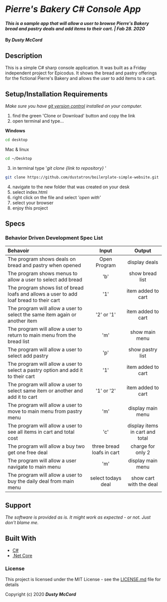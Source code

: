 # _Pierre's Bakery C# Console App_

#### _This is a sample app that will allow a user to browse Pierre's Bakery bread and pastry deals and add items to their cart. | Fab 28. 2020_

#### By _**Dusty McCord**_

## Description

This is a simple C# sharp console application. It was built as a Friday independent project for Epicodus. It shows the bread and pastry offerings for the fictional Pierre's Bakery and allows the user to add items to a cart. 

## Setup/Installation Requirements

_Make sure you have [git version control](https://git-scm.com/downloads) installed on your computer._

1. find the green 'Clone or Download' button and copy the link
2. open terminal and type...

**Windows**
```sh 
cd desktop
```

 Mac & linux 
 ```sh
 cd ~/Desktop
 ```

 3. in terminal type '_git clone {link to repository}_ '

```sh
git clone https://github.com/dustatron/boilerplate-simple-website.git
```

4. navigate to the new folder that was created on your desk
5. select index.html
6. right click on the file and select _'open with'_
7. select your browser
8. enjoy this project


## Specs
### Behavior Driven Development Spec List

Behavoir | Input | Output
:---------|:------:|:------:
The program shows deals on bread and pastry when opened | Open Program | display deals |
The program shows menus to allow a user to select add bread | 'b' | show bread list |
The program shows list of bread loafs and allows a user to add loaf bread to their cart | '1' | item added to cart |
The program will allow a user to select the same item again or another item | '2' or '1' | item added to cart |
The program will allow a user to return to main menu from the bread list | 'm' | show main menu |
The program will allow a user to select add pastry | 'p' | show pastry list |
The program will allow a user to select a pastry option and add it to their cart | '1' | item added to cart |
The program will allow a user to select same item or another and add it to cart | '1' or '2' | item added to cart |
The program will allow a user to move to main menu from pastry menu | 'm' | display main menu |
The program will allow a user to see all items in cart and total cost | 'c' | display items in cart and total |
The program will allow a buy two get one free deal | three bread loafs in cart | charge for only 2 |
The program will allow a user navigate to main menu | 'm' | display main menu |
The program will allow a user to buy the daily deal from main menu | select todays deal | show cart with the deal |

## Support 

_The software is provided as is. It might work as expected - or not. Just don't blame me._


## Built With

* [C#](https://docs.microsoft.com/en-us/dotnet/csharp/)
* [.Net Core](https://dotnet.microsoft.com/learn/dotnet/hello-world-tutorial/intro?&ef_id=Cj0KCQiAkePyBRCEARIsAMy5ScuVs7KY0pg4noWIHaLCk5SEgzizWN7QCyWaGqwOkTMnpp2qhH8qUzMaAn10EALw_wcB:G:s&OCID=AID2000725_SEM_Cj0KCQiAkePyBRCEARIsAMy5ScuVs7KY0pg4noWIHaLCk5SEgzizWN7QCyWaGqwOkTMnpp2qhH8qUzMaAn10EALw_wcB:G:s)


### License

This project is licensed under the MIT License - see the [LICENSE.md](LICENSE.md) file for details

Copyright (c) 2020 **_Dusty McCord_**

